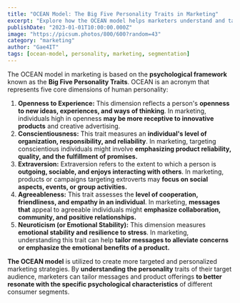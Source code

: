 ```yaml
---
title: "OCEAN Model: The Big Five Personality Traits in Marketing"
excerpt: "Explore how the OCEAN model helps marketers understand and target audiences based on key personality traits."
publishDate: "2023-01-01T10:00:00.000Z"
image: "https://picsum.photos/800/600?random=43"
category: "marketing"
author: "Gae4IT"
tags: [ocean-model, personality, marketing, segmentation]
---
```


The OCEAN model in marketing is based on the **psychological framework** known as the **Big Five Personality Traits**. OCEAN is an acronym that represents five core dimensions of human personality:

1. **Openness to Experience:** This dimension reflects a person's **openness to new ideas, experiences, and ways of thinking**. In marketing, individuals high in openness **may be more receptive to innovative products** and creative advertising.
2. **Conscientiousness:** This trait measures an **individual's level of organization, responsibility, and reliability**. In marketing, targeting conscientious individuals might involve **emphasizing product reliability, quality, and the fulfillment of promises.**
3. **Extraversion:** Extraversion refers to the extent to which a person is **outgoing, sociable, and enjoys interacting with others**. In marketing, products or campaigns targeting extroverts may **focus on social aspects, events, or group activities.**
4. **Agreeableness:** This trait assesses the **level of cooperation, friendliness, and empathy in an individual**. In marketing, **messages that** appeal to agreeable individuals might **emphasize collaboration, community, and positive relationships.**
5. **Neuroticism (or Emotional Stability):** This dimension measures **emotional stability and resilience to stress**. In marketing, understanding this trait can help **tailor messages to alleviate concerns or emphasize the emotional benefits of a product.**

**The OCEAN model** is utilized to create more targeted and personalized marketing strategies. By **understanding the personality** traits of their target audience, marketers can tailor messages and product offerings **to better resonate with the specific psychological characteristics** of different consumer segments.